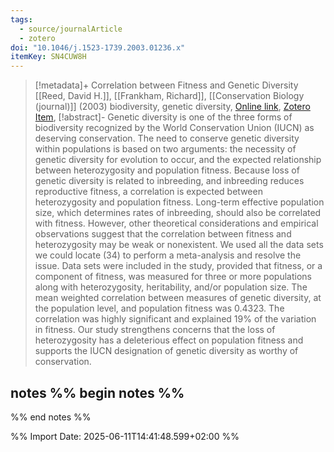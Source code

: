 ```yaml
---
tags:
  - source/journalArticle
  - zotero
doi: "10.1046/j.1523-1739.2003.01236.x"
itemKey: SN4CUW8H
---
```

>[!metadata]+
> Correlation between Fitness and Genetic Diversity
> [[Reed, David H.]], [[Frankham, Richard]], 
> [[Conservation Biology (journal)]] (2003)
> biodiversity, genetic diversity, 
> [Online link](https://conbio.onlinelibrary.wiley.com/doi/10.1046/j.1523-1739.2003.01236.x), [Zotero Item](zotero://select/library/items/SN4CUW8H),
>[!abstract]-
>Genetic diversity is one of the three forms of biodiversity recognized by the World Conservation Union (IUCN) as deserving conservation. The need to conserve genetic diversity within populations is based on two arguments: the necessity of genetic diversity for evolution to occur, and the expected relationship between heterozygosity and population fitness. Because loss of genetic diversity is related to inbreeding, and inbreeding reduces reproductive fitness, a correlation is expected between heterozygosity and population fitness. Long-term effective population size, which determines rates of inbreeding, should also be correlated with fitness. However, other theoretical considerations and empirical observations suggest that the correlation between fitness and heterozygosity may be weak or nonexistent. We used all the data sets we could locate (34) to perform a meta-analysis and resolve the issue. Data sets were included in the study, provided that fitness, or a component of fitness, was measured for three or more populations along with heterozygosity, heritability, and/or population size. The mean weighted correlation between measures of genetic diversity, at the population level, and population fitness was 0.4323. The correlation was highly significant and explained 19% of the variation in fitness. Our study strengthens concerns that the loss of heterozygosity has a deleterious effect on population fitness and supports the IUCN designation of genetic diversity as worthy of conservation.

## notes %% begin notes %%

%% end notes %%

%% Import Date: 2025-06-11T14:41:48.599+02:00 %%
